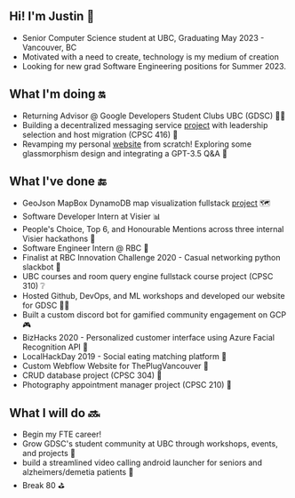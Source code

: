 ## Hi! I'm Justin 👦
- Senior Computer Science student at UBC, Graduating May 2023 - Vancouver, BC
- Motivated with a need to create, technology is my medium of creation
- Looking for new grad Software Engineering positions for Summer 2023.

## What I'm doing :on:
- Returning Advisor @ Google Developers Student Clubs UBC (GDSC) 👨‍💻
- Building a decentralized messaging service [project](https://github.com/Harin329/DeMeS) with leadership selection and host migration (CPSC 416) 🔨
- Revamping my personal [website](https://jrchan.ca/) from scratch! Exploring some glassmorphism design and integrating a GPT-3.5 Q&A :large_blue_diamond:

## What I've done :end:
- GeoJson MapBox DynamoDB map visualization fullstack [project](https://github.com/jrchan84/Evoly-Map-WebApp) 🗺️
- Software Developer Intern at Visier 📊
- People's Choice, Top 6, and Honourable Mentions across three internal Visier hackathons 🥇
- Software Engineer Intern @ RBC 🏦
- Finalist at RBC Innovation Challenge 2020 - Casual networking python slackbot 🤖
- UBC courses and room query engine fullstack course project (CPSC 310) ❔
- Hosted Github, DevOps, and ML workshops and developed our website for GDSC 🧑‍💻
- Built a custom discord bot for gamified community engagement on GCP 🎮
- BizHacks 2020 - Personalized customer interface using Azure Facial Recognition API 🌝
- LocalHackDay 2019 - Social eating matching platform 🍖
- Custom Webflow Website for ThePlugVancouver 🔌
- CRUD database project (CPSC 304) 📁
- Photography appointment manager project (CPSC 210) 📸

## What I will do :soon:
- Begin my FTE career!
- Grow GDSC's student community at UBC through workshops, events, and projects 👥
- build a streamlined video calling android launcher for seniors and alzheimers/demetia patients :iphone:
- Break 80 ⛳

<!---
[![Justins's GitHub stats](https://github-readme-stats.vercel.app/api?username=jrchan84&count_private=true&theme=react)](https://github.com/anuraghazra/github-readme-stats)

[![Top Langs](https://github-readme-stats.vercel.app/api/top-langs/?username=jrchan84&count_private=true&layout=compact&theme=react)](https://github.com/anuraghazra/github-readme-stats)
-->

